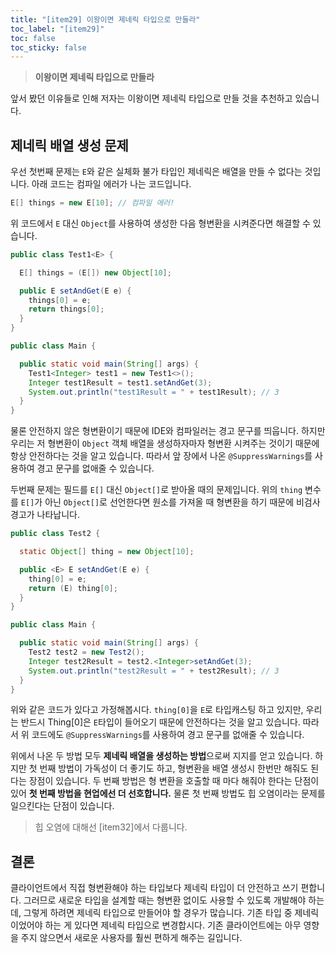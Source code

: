 ```yaml
---
title: "[item29] 이왕이면 제네릭 타입으로 만들라"
toc_label: "[item29]"
toc: false
toc_sticky: false
---
```


> **이왕이면 제네릭 타입으로 만들라**

앞서 봤던 이유들로 인해 저자는 이왕이면 제네릭 타입으로 만들 것을 추천하고 있습니다.

## 제네릭 배열 생성 문제
우선 첫번째 문제는 `E`와 같은 실체화 불가 타입인 제네릭은 배열을 만들 수 없다는 것입니다. 아래 코드는 컴파일 에러가 나는 코드입니다.
```java
E[] things = new E[10]; // 컴파일 에러!
```
위 코드에서 `E` 대신 `Object`를 사용하여 생성한 다음 형변환을 시켜준다면 해결할 수 있습니다.
```java
public class Test1<E> {

  E[] things = (E[]) new Object[10];

  public E setAndGet(E e) {
    things[0] = e;
    return things[0];
  }
}

public class Main {

  public static void main(String[] args) {
    Test1<Integer> test1 = new Test1<>();
    Integer test1Result = test1.setAndGet(3);
    System.out.println("test1Result = " + test1Result); // 3
  }
}
```
물론 안전하지 않은 형변환이기 때문에 IDE와 컴파일러는 경고 문구를 띄웁니다. 하지만 우리는 저 형변환이 `Object` 객체 배열을 생성하자마자 형변환 시켜주는 것이기 때문에 항상 안전하다는 것을 알고 있습니다. 따라서 앞 장에서 나온 `@SuppressWarnings`를 사용하여 경고 문구를 없애줄 수 있습니다.

두번째 문제는 필드를 `E[]` 대신 `Object[]`로 받아올 때의 문제입니다. 위의 `thing` 변수를 `E[]`가 아닌 `Object[]`로 선언한다면 원소를 가져올 때 형변환을 하기 때문에 비검사 경고가 나타납니다.
```java
public class Test2 {

  static Object[] thing = new Object[10];

  public <E> E setAndGet(E e) {
    thing[0] = e;
    return (E) thing[0];
  }
}

public class Main {

  public static void main(String[] args) {
    Test2 test2 = new Test2();
    Integer test2Result = test2.<Integer>setAndGet(3);
    System.out.println("test2Result = " + test2Result); // 3
  }
}
```
위와 같은 코드가 있다고 가정해봅시다. `thing[0]`을 `E`로 타입캐스팅 하고 있지만, 우리는 반드시 Thing[0]은 `E`타입이 들어오기 때문에 안전하다는 것을 알고 있습니다. 따라서 위 코드에도 `@SuppressWarnings`를 사용하여 경고 문구를 없애줄 수 있습니다.

위에서 나온 두 방법 모두 **제네릭 배열을 생성하는 방법**으로써 지지를 얻고 있습니다. 하지만 첫 번째 방법이 가독성이 더 좋기도 하고, 형변환을 배열 생성시 한번만 해줘도 된다는 장점이 있습니다. 두 번째 방법은 형 변환을 호출할 때 마다 해줘야 한다는 단점이 있어 **첫 번째 방법을 현업에선 더 선호합니다.** 물론 첫 번째 방법도 힙 오염이라는 문제를 일으킨다는 단점이 있습니다.

> 힙 오염에 대해선 [item32]에서 다룹니다.

## 결론
클라이언트에서 직접 형변환해야 하는 타입보다 제네릭 타입이 더 안전하고 쓰기 편합니다. 그러므로 새로운 타입을 설계할 때는 형변환 없이도 사용할 수 있도록 개발해야 하는데, 그렇게 하려면 제네릭 타입으로 만들어야 할 경우가 많습니다. 기존 타입 중 제네릭이었어야 하는 게 있다면 제네릭 타입으로 변경합시다. 기존 클라이언트에는 아무 영향을 주지 않으면서 새로운 사용자를 훨씬 편하게 해주는 길입니다.